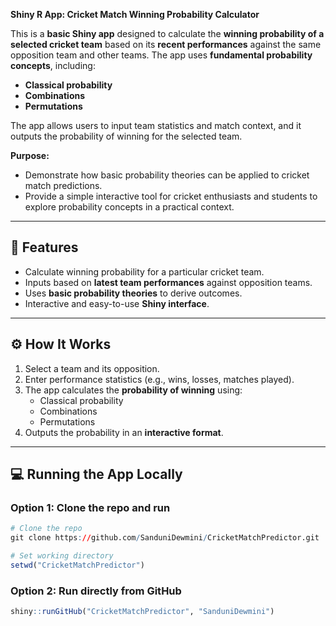 **Shiny R App: Cricket Match Winning Probability Calculator**

This is a **basic Shiny app** designed to calculate the **winning probability of a selected cricket team** based on its **recent performances** against the same opposition team and other teams. The app uses **fundamental probability concepts**, including:

* **Classical probability**
* **Combinations**
* **Permutations**

The app allows users to input team statistics and match context, and it outputs the probability of winning for the selected team.

**Purpose:**

* Demonstrate how basic probability theories can be applied to cricket match predictions.
* Provide a simple interactive tool for cricket enthusiasts and students to explore probability concepts in a practical context.

---

## 🧩 Features

- Calculate winning probability for a particular cricket team.
- Inputs based on **latest team performances** against opposition teams.
- Uses **basic probability theories** to derive outcomes.
- Interactive and easy-to-use **Shiny interface**.

 ---

## ⚙️ How It Works

1. Select a team and its opposition.
2. Enter performance statistics (e.g., wins, losses, matches played).
3. The app calculates the **probability of winning** using:
   - Classical probability
   - Combinations
   - Permutations
4. Outputs the probability in an **interactive format**.

---

## 💻 Running the App Locally

### Option 1: Clone the repo and run
```r
# Clone the repo
git clone https://github.com/SanduniDewmini/CricketMatchPredictor.git

# Set working directory
setwd("CricketMatchPredictor")
```

### Option 2: Run directly from GitHub
```r
shiny::runGitHub("CricketMatchPredictor", "SanduniDewmini")
```

